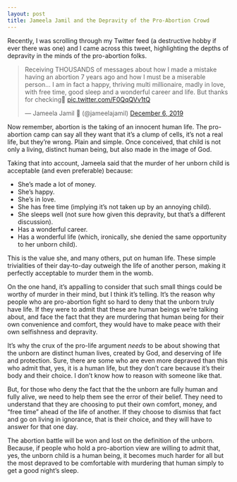 ```yaml
---
layout: post
title: Jameela Jamil and the Depravity of the Pro-Abortion Crowd
---
```


Recently, I was scrolling through my Twitter feed (a destructive hobby if ever there was one) and I came across this tweet, highlighting the depths of depravity in the minds of the pro-abortion folks.

<blockquote class=“twitter-tweet”><p lang=“en” dir=“ltr”>Receiving THOUSANDS of messages about how I made a mistake having an abortion 7 years ago and how I must be a miserable person… I am in fact a happy, thriving multi millionaire, madly in love, with free time, good sleep and a wonderful career and life. But thanks for checking💋 <a href=“https://t.co/F0QqQVv1tQ”>pic.twitter.com/F0QqQVv1tQ</a></p>&mdash; Jameela Jamil 🌈 (@jameelajamil) <a href=“https://twitter.com/jameelajamil/status/1203071973917515777?ref_src=twsrc%5Etfw”>December 6, 2019</a></blockquote> <script async src=“https://platform.twitter.com/widgets.js” charset=“utf-8”></script>

Now remember, abortion is the taking of an innocent human life. The pro-abortion camp can say all they want that it’s a clump of cells, it’s not a real life, but they’re wrong. Plain and simple. Once conceived, that child is not only a living, distinct human being, but also made in the image of God.

Taking that into account, Jameela said that the murder of her unborn child is acceptable (and even preferable) because:

* She’s made a lot of money.
* She’s happy.
* She’s in love.
* She has free time (implying it’s not taken up by an annoying child).
* She sleeps well (not sure how given this depravity, but that’s a different discussion).
* Has a wonderful career.
* Has a wonderful life (which, ironically, she denied the same opportunity to her unborn child).

This is the value she, and many others, put on human life. These simple trivialities of their day-to-day outweigh the life of another person, making it perfectly acceptable to murder them in the womb.

On the one hand, it’s appalling to consider that such small things could be worthy of murder in their mind, but I think it’s telling. It’s the reason why people who are pro-abortion fight so hard to deny that the unborn truly have life.  If they were to admit that these are human beings we’re talking about, and face the fact that they are murdering that human being for their own convenience and comfort, they would have to make peace with their own selfishness and depravity. 

It’s why the crux of the pro-life argument *needs* to be about showing that the unborn are distinct human lives, created by God, and deserving of life and protection. Sure, there are some who are even more depraved than this who admit that, yes, it is a human life, but they don’t care because it’s their body and their choice. I don’t know how to reason with someone like that. 

But, for those who deny the fact that the the unborn are fully human and fully alive, we need to help them see the error of their belief. They need to understand that they are choosing to put their own comfort, money, and “free time” ahead of the life of another. If they choose to dismiss that fact and go on living in ignorance, that is their choice, and they will have to answer for that one day. 

The abortion battle will be won and lost on the definition of the unborn. Because, if people who hold a pro-abortion view are willing to admit that, yes, the unborn child is a human being, it becomes much harder for all but the most depraved to be comfortable with murdering that human simply to get a good night’s sleep.

